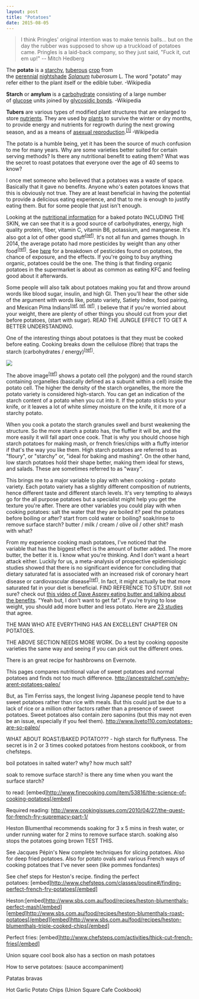 ```yaml
---
layout: post
title: "Potatoes"
date: 2015-08-05
---
```

> I think Pringles' original intention was to make tennis balls... but on the day the rubber was supposed to show up a truckload of potatoes came. Pringles is a laid-back company, so they just said, "Fuck it, cut em up!" 
>-- Mitch Hedberg

The **potato** is a [starchy](http://en.wikipedia.org/wiki/Starch "Starch"), [tuberous](http://en.wikipedia.org/wiki/Tuber "Tuber") [crop](http://en.wikipedia.org/wiki/Crop "Crop") from the [perennial](http://en.wikipedia.org/wiki/Perennial_plant "Perennial plant") [nightshade](http://en.wikipedia.org/wiki/Solanaceae "Solanaceae") _[Solanum](http://en.wikipedia.org/wiki/Solanum "Solanum") tuberosum_ L. The word "potato" may refer either to the plant itself or the edible tuber. -Wikipedia 

**Starch** or **amylum** is a [carbohydrate](http://en.wikipedia.org/wiki/Carbohydrate "Carbohydrate") consisting of a large number of [glucose](http://en.wikipedia.org/wiki/Glucose "Glucose") units joined by [glycosidic bonds](http://en.wikipedia.org/wiki/Glycosidic_bond "Glycosidic bond"). -Wikipedia 

**Tubers** are various types of modified plant structures that are enlarged to store [nutrients](http://en.wikipedia.org/wiki/Nutrient "Nutrient"). They are used by [plants](http://en.wikipedia.org/wiki/Plant "Plant") to survive the winter or dry months, to provide energy and nutrients for regrowth during the next growing season, and as a means of [asexual reproduction](http://en.wikipedia.org/wiki/Asexual_reproduction "Asexual reproduction").<sup id="cite_ref-rooting_cuttings_of_tropical_trees_1-0" class="reference">[[1]](http://en.wikipedia.org/wiki/Tuber#cite_note-rooting_cuttings_of_tropical_trees-1)</sup> -Wikipedia 

The potato is a humble being, yet it has been the source of much confusion to me for many years. Why are some varieties better suited for certain serving methods? Is there any nutritional benefit to eating them? What was the secret to roast potatoes that everyone over the age of 40 seems to know? 

I once met someone who believed that a potatoes was a waste of space. Basically that it gave no benefits. Anyone who's eaten potatoes knows that this is obviously not true. They are at least beneficial in having the potential to provide a delicious eating experience, and that to me is enough to justify eating them. But for some people that just isn't enough. 

Looking at the [nutritional information](http://nutritiondata.self.com/facts/vegetables-and-vegetable-products/2770/2) for a baked potato INCLUDING THE SKIN, we can see that it is a good source of carbohydrates, energy, high quality protein, fiber, vitamin C, vitamin B6, potassium, and manganese. It's also got a lot of other good stuff<sup>[[ref](http://www.drfranklipman.com/are-potatoes-that-bad/)]</sup>. It's not all fun and games though. In 2014, the average potato had more pesticides by weight than any other food<sup>[[ref](http://www.ewg.org/foodnews/summary.php)]</sup>. See [here](http://www.whatsonmyfood.org/food.jsp?food=PO) for a breakdown of pesticides found on potatoes, the chance of exposure, and the effects. If you're going to buy anything organic, potatoes could be the one. The thing is that finding organic potatoes in the supermarket is about as common as eating KFC and feeling good about it afterwards. 

Some people will also talk about potatoes making you fat and throw around words like blood sugar, insulin, and high GI. Then you'll hear the other side of the argument with words like, potato variety, Satiety Index, food pairing, and Mexican Pima Indians<sup>[[ref](http://www.drfranklipman.com/are-potatoes-that-bad/), [ref](http://foodandhealth.com/cpecourses/giobesity.php), [ref](http://www.amazon.co.uk/The-Jungle-Effect-Healthiest-Around/dp/0060886234)]</sup>. I believe that if you're worried about your weight, there are plenty of other things you should cut from your diet before potatoes, (start with sugar). READ THE JUNGLE EFFECT TO GET A BETTER UNDERSTANDING. 

One of the interesting things about potatoes is that they must be cooked before eating. Cooking breaks down the cellulose (fibre) that traps the starch (carbohydrates / energy)<sup>[[ref](http://www.cooks.com/rec/story/80/)]</sup>. 

[![](http://upload.wikimedia.org/wikipedia/commons/thumb/4/45/Potato_-_Amyloplasts.jpg/200px-Potato_-_Amyloplasts.jpg)](http://en.wikipedia.org/wiki/File:Potato_-_Amyloplasts.jpg) 

The above image<sup>[[ref](http://en.wikipedia.org/wiki/Potato_starch)]</sup> shows a potato cell (the polygon) and the round starch containing organelles (basically defined as a subunit within a cell) inside the potato cell. The higher the density of the starch organelles, the more the potato variety is considered high-starch. You can get an indication of the starch content of a potato when you cut into it. If the potato sticks to your knife, or it leaves a lot of white slimey moisture on the knife, it it more of a starchy potato. 

When you cook a potato the starch granules swell and burst weakening the structure. So the more starch a potato has, the fluffier it will be, and the more easily it will fall apart once cook. That is why you should choose high starch potatoes for making mash, or french fries/chips with a fluffy interior if that's the way you like them. High starch potatoes are referred to as "floury", or "starchy" or, "ideal for baking and mashing". On the other hand, low starch potatoes hold their shape better, making them ideal for stews, and salads. These are sometimes referred to as "waxy". 

This brings me to a major variable to play with when cooking - potato variety. Each potato variety has a slightly different composition of nutrients, hence different taste and different starch levels. It's very tempting to always go for the all purpose potatoes but a specialist might help you get the texture you're after. 
There are other variables you could play with when cooking potatoes: salt the water that they are boiled it? peel the potatoes before boiling or after? start from cold water or boiling? soak/rinse to remove surface starch? butter / milk / cream / olive oil / other shit? mash with what? 

From my experience cooking mash potatoes, I've noticed that the variable that has the biggest effect is the amount of butter added. The more butter, the better it is. I know what you're thinking. And I don't want a heart attack either. Luckily for us, a meta-analysis of prospective epidemiologic studies showed that there is no significant evidence for concluding that dietary saturated fat is associated with an increased risk of coronary heart disease or cardiovascular disease<sup>[[ref](http://ajcn.nutrition.org/content/early/2010/01/13/ajcn.2009.27725.abstract)]</sup>. In fact, it might actually be that more saturated fat in your diet is beneficial. FIND REFERENCE TO STUDY. Still not sure? check out [this video of Dave Asprey eating butter and talking about the benefits](https://vimeo.com/50667879). "Yeah but, I don't want to get fat". If you're trying to lose weight, you should add more butter and less potato. Here are [23 studies](http://authoritynutrition.com/23-studies-on-low-carb-and-low-fat-diets/) that agree. 

THE MAN WHO ATE EVERYTHING HAS AN EXCELLENT CHAPTER ON POTATOES. 

THE ABOVE SECTION NEEDS MORE WORK. Do a test by cooking opposite varieties the same way and seeing if you can pick out the different ones. 

There is an great recipe for hashbrowns on Evernote. 

This pages compares nutritional value of sweet potatoes and normal potatoes and finds not too much difference. http://ancestralchef.com/why-arent-potatoes-paleo/ 

But, as Tim Ferriss says, the longest living Japanese people tend to have sweet potatoes rather than rice with meals. But this could just be due to a lack of rice or a million other factors rather than a presence of sweet potatoes. Sweet potatoes also contain zero saponins (but this may not even be an issue, especially if you feel them). http://www.liveto110.com/potatoes-are-so-paleo/ 

WHAT ABOUT ROAST/BAKED POTATO??? - high starch for fluffyness. The secret is in 2 or 3 times cooked potatoes from hestons cookbook, or from chefsteps. 

boil potatoes in salted water? why? how much salt? 

soak to remove surface starch? is there any time when you want the surface starch? 

to read: [embed]http://www.finecooking.com/item/53816/the-science-of-cooking-potatoes[/embed] 

Required reading: http://www.cookingissues.com/2010/04/27/the-quest-for-french-fry-supremacy-part-1/ 

Heston Blumenthal recommends soaking for 3 x 5 mins in fresh water, or under running water for 2 mins to remove surface starch. soaking also stops the potatoes going brown TEST THIS. 

See Jacques Pépin's New complete techniques for slicing potatoes. Also for deep fried potatoes. Also for potato ovals and various French ways of cooking potatoes that I've never seen (like pommes fondantes) 

See chef steps for Heston's recipe. finding the perfect potatoes: [embed]http://www.chefsteps.com/classes/poutine#/finding-perfect-french-fry-potatoes[/embed] 

Heston:[embed]http://www.sbs.com.au/food/recipes/heston-blumenthals-perfect-mash[/embed][embed]http://www.sbs.com.au/food/recipes/heston-blumenthals-roast-potatoes[/embed][embed]http://www.sbs.com.au/food/recipes/heston-blumenthals-triple-cooked-chips[/embed] 

Perfect fries: [embed]http://www.chefsteps.com/activities/thick-cut-french-fries[/embed] 

Union square cool book also has a section on mash potatoes 

How to serve potatoes: (sauce accompaniment) 

Patatas bravas 

Hot Garlic Potato Chips (Union Square Cafe Cookbook)
